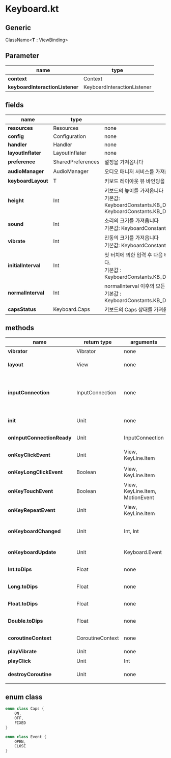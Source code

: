 # Keyboard.kt

## Generic

ClassName<**T** : ViewBinding>

## Parameter

|name|type|
|---|---|
| **context** | Context |
| **keyboardInteractionListener** | KeyboardInteractionListener |

## fields

|name|type|exp|
| --- | --- | --- |
| **resources** | Resources | none |
| **config** | Configuration | none |
| **handler** | Handler | none |
| **layoutInflater** | LayoutInflater | none |
| **preference** | SharedPreferences | 설정을 가져옵니다 |
| **audioManager** | AudioManager | 오디오 매니저 서비스를 가져옵니다 |
| **keyboardLayout** | T | 키보드 레이아웃 뷰 바인딩을 가져옵니다 |
| **height** | Int | 키보드의 높이를 가져옵니다 <br> 기본값:<br>KeyboardConstants.KB_DEFAULT_PORTRAIT_HEIGHT<br>KeyboardConstants.KB_DEFAULT_LANDSCAPE_HEIGHT |
| **sound** | Int | 소리의 크기를 가져옵니다 <br>기본값: KeyboardConstants.KB_DEFAULT_SOUND |
| **vibrate** | Int | 진동의 크기를 가져옵니다 <br>기본값: KeyboardConstants.KB_DEFAULT_VIBRATE |
| **initialInterval** | Int | 첫 터치에 의한 입력 후 다음 터치까지 간격의 길이를 설정합니다. <br>기본값 : KeyboardConstants.KB_DEFAULT_INITIAL_INTERVAL |
| **normalInterval** | Int | normalInterval 이후의 모든 간격의 길이를 설정합니다. <br>기본값 : KeyboardConstants.KB_DEFAULT_NORMAL_INTERVAL |
| **capsStatus** | Keyboard.Caps | 키보드의 Caps 상태를 가져옵니다. |


## methods
|name|return type|arguments|exp|
| --- | --- | --- | --- |
| **vibrator** | Vibrator | none | 진동 서비스를 가져옵니다 |
| **layout** | View | none | keyboardLayout 의 root 를 가져옵니다 |
| **inputConnection** | InputConnection | none | InputConnection을 설정합니다.<br>설정된 값이 null 이 아니라면<br> onInputConnectionReady 가 호출됩니다. |
| **init** | Unit | none | 키보드를 초기화 합니다. <br> 초기화 전에  |
| **onInputConnectionReady** | Unit | InputConnection | inputConnection 가 설정이 되면 호출됩니다. |
| **onKeyClickEvent** | Unit | View, KeyLine.Item | 키보드의 버튼이 클릭이 되면 호출됩니다. |
| **onKeyLongClickEvent** | Boolean | View, KeyLine.Item | 키보드의 버튼이 길게 클릭이 되면 호출됩니다. |
| **onKeyTouchEvent** | Boolean | View, KeyLine.Item, MotionEvent | 키보드의 버튼을 터치하면 호출됩니다. |
| **onKeyRepeatEvent** | Unit | View, KeyLine.Item | 키보드의 버튼을 길게 누르고 있으면 반복 호출됩니다. |
| **onKeyboardChanged** | Unit | Int, Int | 입력창을 클릭해서 키보드를 띄우거나 뒤로가기해서 닫으면 호출됩니다. |
| **onKeyboardUpdate** | Unit | Keyboard.Event | 설정이 업데이트 되면 호출됩니다. |
| **Int.toDips** | Float | none | int를 dip(float) 값으로 변환합니다. |
| **Long.toDips** | Float | none | long을 dip(float) 값으로 변환합니다. |
| **Float.toDips** | Float | none | float을 dip(float) 값으로 변환합니다. |
| **Double.toDips** | Float | none | double을 dip(float) 값으로 변환합니다. |
| **coroutineContext** | CoroutineContext | none | coroutineContext 를 가져옵니다. |
| **playVibrate** | Unit | none | 진동합니다. |
| **playClick** | Unit | Int | 소리를 냅니다. |
| **destroyCoroutine** | Unit | none | 키보드 서비스가 종료 되었을때 호출됩니다. |

## enum class
```kotlin
enum class Caps {
	ON,
	OFF,
	FIXED
}

enum class Event {
	OPEN,
	CLOSE
}
```
